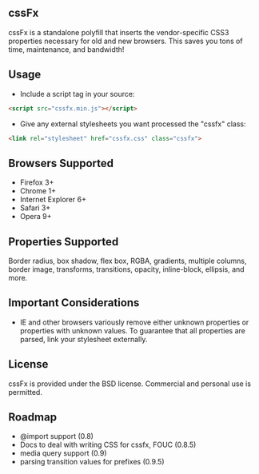 cssFx
------

cssFx is a standalone polyfill that inserts the vendor-specific CSS3 properties necessary for old and new browsers. This saves you tons of time, maintenance, and bandwidth!

Usage
------
 * Include a script tag in your source:

``` html
<script src="cssfx.min.js"></script>
```

 * Give any external stylesheets you want processed the "cssfx" class:

 ``` html
 <link rel="stylesheet" href="cssfx.css" class="cssfx">
 ```

Browsers Supported
------

  * Firefox 3+
  * Chrome 1+
  * Internet Explorer 6+
  * Safari 3+
  * Opera 9+

Properties Supported
------
Border radius, box shadow, flex box, RGBA, gradients, multiple columns, border image, transforms, transitions, opacity, inline-block, ellipsis, and more.

Important Considerations
------

* IE and other browsers variously remove either unknown properties or properties with unknown values. To guarantee that all properties are parsed, link your stylesheet externally.

License
------
cssFx is provided under the BSD license. Commercial and personal use is permitted.

Roadmap
------

  * @import support (0.8)
  * Docs to deal with writing CSS for cssfx, FOUC (0.8.5)
  * media query support (0.9)
  * parsing transition values for prefixes (0.9.5)

